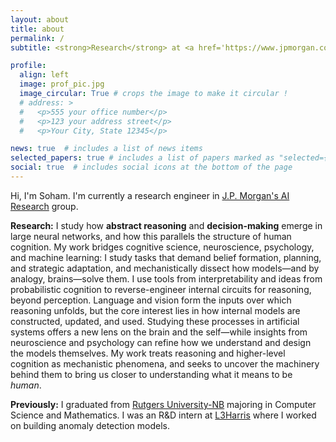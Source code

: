 ```yaml
---
layout: about
title: about
permalink: /
subtitle: <strong>Research</strong> at <a href='https://www.jpmorgan.com/technology/artificial-intelligence'>J.P. Morgan AI Research</a>

profile:
  align: left
  image: prof_pic.jpg
  image_circular: True # crops the image to make it circular !
  # address: >
  #   <p>555 your office number</p>
  #   <p>123 your address street</p>
  #   <p>Your City, State 12345</p>

news: true  # includes a list of news items
selected_papers: true # includes a list of papers marked as "selected={true}"
social: true  # includes social icons at the bottom of the page
---
```



Hi, I'm Soham. I'm currently a research engineer in [J.P. Morgan's AI Research](https://www.jpmorgan.com/technology/artificial-intelligence) group.

<strong>Research:</strong>  I study how **abstract reasoning** and **decision-making** emerge in large neural networks, and how this parallels the structure of human cognition. My work bridges cognitive science, neuroscience, psychology, and machine learning: I study tasks that demand belief formation, planning, and strategic adaptation, and mechanistically dissect how models—and by analogy, brains—solve them. I use tools from interpretability and ideas from probabilistic cognition to reverse-engineer internal circuits for reasoning, beyond perception. Language and vision form the inputs over which reasoning unfolds, but the core interest lies in how internal models are constructed, updated, and used. Studying these processes in artificial systems offers a new lens on the brain and the self—while insights from neuroscience and psychology can refine how we understand and design the models themselves. My work treats reasoning and higher-level cognition as mechanistic phenomena, and seeks to uncover the machinery behind them to bring us closer to understanding what it means to be *human*.



<!-- 
I study how machine and human models of cognition exhibit **strategic reasoning** in structured, multi-step environments—and their emergence through behavioral evaluation, learned representational structures (from language and fine-tuning), and mechanistic insight in stylized decision-making scenarios involving **uncertainty**, **adaptation**, and **long-term planning**—such as bidding, bluffing, or probabilistic inference—where optimal strategies must be inductively discovered rather than precomputed.

My goal is to understand *when* and *how* models demonstrate intelligent, goal-directed behaviors, and precisely which internal structures—learned, emergent, or structurally implicit—support these capabilities. This involves behavioral analysis, algorithmic investigation, and mechanistic insight, drawing from **game theory**, **cognitive modeling**, and **computational geometry**. I'm particularly interested in how adaptive reasoning naturally develops in response to incentives, reinforced feedback signals, inductive contexts, and the geometric structure of internal language representations.

Ultimately, through empirical evaluations, my work addresses deeper theoretical questions—such as how models inductively simulate, generalize, or abstract analogously to human cognition in scientific and mathematical reasoning. By studying reasoning within computational systems and natural cognition through a computational lens, I aim to uncover **generalizable principles of intelligent behavior**, enabling the design of more powerful and adaptive systems. -->



<!-- My interests lie broadly in interpretability for sequential data — both mechanistic and statistical — with applications in finance and healthcare. I'm particularly focused on building <b>scalable</b>, <b>interpretable</b> tools/models for multi-modal models (specifically sequential) that exploit the geometric structure of the underlying data, loss surfaces, and domain-specific mathematical constraints. -->
  

<!-- <ul>
  <li class="">Designing mechanisms to <b>define</b> and <b>detect</b> distribution shifts in various types of data in real time</li>
  <li class="">Building models that are <b>robust</b> to such shifts through:
    <ul>
      <li>Continual Learning</li>
      <li>Few Shot Learning</li>
      <li>Synthetic Data Generation</li>
      <li>Loss function engineering</li>
    </ul>
  </li>
</ul> -->

<strong>Previously:</strong> I graduated from [Rutgers University-NB](https://www.rutgers.edu/) majoring in Computer Science and Mathematics. I was an R&D intern at [L3Harris](https://www.l3harris.com/) where I worked on building anomaly detection models. 

<!-- 
Write your biography here. Tell the world about yourself. Link to your favorite [subreddit](http://reddit.com). You can put a picture in, too. The code is already in, just name your picture `prof_pic.jpg` and put it in the `img/` folder.

Put your address / P.O. box / other info right below your picture. You can also disable any these elements by editing `profile` property of the YAML header of your `_pages/about.md`. Edit `_bibliography/papers.bib` and Jekyll will render your [publications page](/al-folio/publications/) automatically.

Link to your social media connections, too. This theme is set up to use [Font Awesome icons](http://fortawesome.github.io/Font-Awesome/) and [Academicons](https://jpswalsh.github.io/academicons/), like the ones below. Add your Facebook, Twitter, LinkedIn, Google Scholar, or just disable all of them. -->

